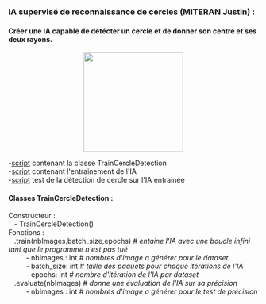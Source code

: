 ### IA supervisé de reconnaissance de cercles (MITERAN Justin) :  
#### Créer une IA capable de détécter un cercle et de donner son centre et ses deux rayons.
<p align="center"><img src="imagegénéré par l'IA" width="200px"></p>

  -[script](../../Osu!Learn/Code/IACercleDetection/TrainCercledetection.py) contenant la classe TrainCercleDetection  
  -[script](../../Osu!Learn/Code/IACercleDetection/testTrainCercledetection.py) contenant l'entrainement de l'IA  
  -[script](../../Osu!Learn/Code/IACercleDetection/testCercledetection.py) test de la détection de cercle sur l'IA entrainée 

#### Classes TrainCercleDetection :  
Constructeur :  
      &nbsp;&nbsp;&nbsp;- TrainCercleDetection()  
Fonctions :  
      &nbsp;&nbsp;&nbsp;.train(nbImages,batch_size,epochs) *# entaine l'IA avec une boucle infini tant que le programme n'est pas tué*  
      &nbsp;&nbsp;&nbsp;&nbsp;&nbsp;&nbsp;&nbsp;&nbsp;&nbsp;- nbImages : int *# nombres d'image a générer pour le dataset*  
      &nbsp;&nbsp;&nbsp;&nbsp;&nbsp;&nbsp;&nbsp;&nbsp;&nbsp;- batch_size: int *# taille des paquets pour chaque itérations de l'IA*  
      &nbsp;&nbsp;&nbsp;&nbsp;&nbsp;&nbsp;&nbsp;&nbsp;&nbsp;- epochs: int *# nombre d'itération de l'IA par dataset*  
      &nbsp;&nbsp;&nbsp;.evaluate(nbImages) *# donne une évaluation de l'IA sur sa précision*  
      &nbsp;&nbsp;&nbsp;&nbsp;&nbsp;&nbsp;&nbsp;&nbsp;&nbsp;- nbImages : int *# nombres d'image a générer pour le test de précision*  
